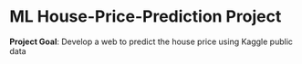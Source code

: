 # ML House-Price-Prediction Project

**Project Goal**: Develop a web to predict the house price using Kaggle public data

